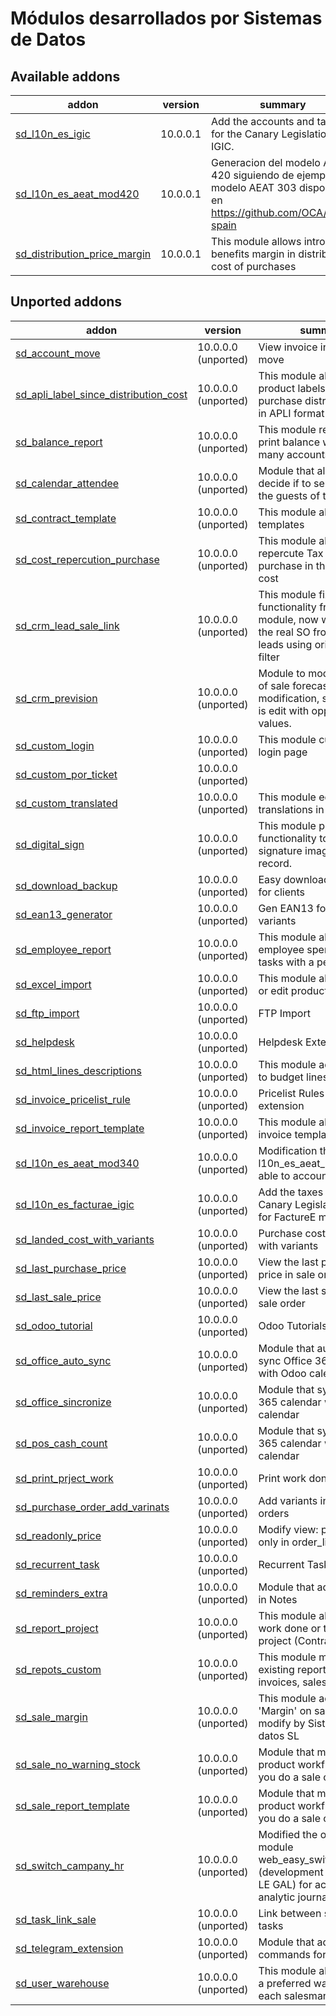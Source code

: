 Módulos desarrollados por Sistemas de Datos
===========================================

Available addons
---------------
addon | version | summary
--- | --- | ---
[sd_l10n_es_igic](sd_l10n_es_igic/) | 10.0.0.1 | Add the accounts and taxes for the Canary Legislation of IGIC.
[sd_l10n_es_aeat_mod420](sd_l10n_es_aeat_mod420/) | 10.0.0.1 | Generacion del modelo ATC 420 siguiendo de ejemplo el modelo AEAT 303 disponible en <https://github.com/OCA/l10n-spain>
[sd_distribution_price_margin](sd_distriburion_price_margin/) | 10.0.0.1 | This module allows introduce benefits margin in distribution cost of purchases

Unported addons
---------------
addon | version | summary
--- | --- | ---
[sd_account_move](sd_account_move/) | 10.0.0.0 (unported) | View invoice in account move
[sd_apli_label_since_distribution_cost](sd_apli_label_since_distriburion_cost/) | 10.0.0.0 (unported) | This module allows print product labels since purchase distribution cost in APLI format
[sd_balance_report](sd_balance_report/) | 10.0.0.0 (unported) | This module repair error to print balance with too many accounts
[sd_calendar_attendee](sd_calendar_attendee/) | 10.0.0.0 (unported) | Module that allows to decide if to send mail to the guests of the meetings.
[sd_contract_template](sd_contract_template/) | 10.0.0.0 (unported) | This module allow contract templates
[sd_cost_repercution_purchase](sd_cost_repercurion_purchase/) | 10.0.0.0 (unported) | This module allows to repercute Tax or discount purchase in the product cost
[sd_crm_lead_sale_link](sd_crm_lead_sale_link/) | 10.0.0.0 (unported) | This module fix functionality from parent module, now we can see the real SO from each leads using origin field as filter
[sd_crm_prevision](sd_crm_prevision/) | 10.0.0.0 (unported) | Module to modify function of sale forecast. With this modification, sale forecast is edit with opportunities values.
[sd_custom_login](sd_custom_login/) | 10.0.0.0 (unported) | This module cutomize the login page
[sd_custom_por_ticket](sd_custom_pos_ticket/) | 10.0.0.0 (unported) |
[sd_custom_translated](sd_custom_translated/) | 10.0.0.0 (unported) | This module edit the translations in buttons
[sd_digital_sign](sd_digital_sign/) | 10.0.0.0 (unported) | This module provides the functionality to store digital signature image for a record.
[sd_download_backup](sd_download_backup/) | 10.0.0.0 (unported) | Easy download backups for clients
[sd_ean13_generator](sd_ean13_generator/) | 10.0.0.0 (unported) | Gen EAN13 for product variants
[sd_employee_report](sd_employee_report/) | 10.0.0.0 (unported) | This module allows print employee spending in tasks with a period.
[sd_excel_import](sd_excel_import/) | 10.0.0.0 (unported) | This module allows import or edit product from Excel.
[sd_ftp_import](sd_ftp_import/) | 10.0.0.0 (unported) | FTP Import
[sd_helpdesk](sd_helpdesk/) | 10.0.0.0 (unported) | Helpdesk Extension
[sd_html_lines_descriptions](sd_html_lines_descriptions/) | 10.0.0.0 (unported) | This module adds rich text to budget lines.
[sd_invoice_pricelist_rule](sd_invoice_pricelist_rule/) | 10.0.0.0 (unported) | Pricelist Rules - Invoice extension
[sd_invoice_report_template](sd_invoice_report_template/) | 10.0.0.0 (unported) | This module allow reports invoice templates
[sd_l10n_es_aeat_mod340](sd_l10n_es_aeat_mod340/) | 10.0.0.0 (unported) | Modification the module l10n_es_aeat_mod340 to able to account for import
[sd_l10n_es_facturae_igic](sd_l10n_es_faacturae_igic/) | 10.0.0.0 (unported) | Add the taxes for the Canary Legislation of IGIC for FactureE module.
[sd_landed_cost_with_variants](sd_landed_cost_with_variant/) | 10.0.0.0 (unported) | Purchase cost distribution with variants
[sd_last_purchase_price](sd_last_purchase_price/) | 10.0.0.0 (unported) | View the last purchase price in sale order
[sd_last_sale_price](sd_last_sale_price/) | 10.0.0.0 (unported) | View the last sale price in sale order
[sd_odoo_tutorial](sd_odoo_tutorial/) | 10.0.0.0 (unported) | Odoo Tutorials
[sd_office_auto_sync](sd_office_auto_sync/) | 10.0.0.0 (unported) | Module that automatical sync Office 365 calendar with Odoo calendar
[sd_office_sincronize](sd_office_sincronize/) | 10.0.0.0 (unported) | Module that sync Office 365 calendar with Odoo calendar
[sd_pos_cash_count](sd_pos_cash_count/) | 10.0.0.0 (unported) | Module that sync Office 365 calendar with Odoo calendar
[sd_print_prject_work](sd_print_project_work/) | 10.0.0.0 (unported) | Print work done in project
[sd_purchase_order_add_varinats](sd_purchase_order_add_variants/) | 10.0.0.0 (unported) | Add variants in purchase orders
[sd_readonly_price](sd_readonly_price/) | 10.0.0.0 (unported) | Modify view: price read only in order_line
[sd_recurrent_task](sd_recurrent_task/) | 10.0.0.0 (unported) | Recurrent Task
[sd_reminders_extra](sd_reminders_extra/) | 10.0.0.0 (unported) | Module that add reminders in Notes
[sd_report_project](sd_report_project/) | 10.0.0.0 (unported) | This module allows print work done or task in project (Contract)
[sd_repots_custom](sd_repots_custom/) | 10.0.0.0 (unported) | This module modifies the existing reports for invoices, sales, purchases
[sd_sale_margin](sd_sale_margin/) | 10.0.0.0 (unported) | This module adds the 'Margin' on sales order, modify by Sistemas de datos SL
[sd_sale_no_warning_stock](sd_sale_no_warning_stock/) | 10.0.0.0 (unported) | Module that modifies the product workflow when you do a sale order
[sd_sale_report_template](sd_sale_report_template/) | 10.0.0.0 (unported) | Module that modifies the product workflow when you do a sale order
[sd_switch_campany_hr](sd_switch_company_hr/) | 10.0.0.0 (unported) | Modified the original module web_easy_switch_company (development by Sylvain LE GAL) for actualiced the analytic journal in HR users
[sd_task_link_sale](sd_task_link_sale/) | 10.0.0.0 (unported) | Link between sale and tasks
[sd_telegram_extension](sd_telegram_extension/) | 10.0.0.0 (unported) | Module that add commands for telegram api
[sd_user_warehouse](sd_user_warehouse/) | 10.0.0.0 (unported) | This module allows define a preferred warehouse for each salesman/user